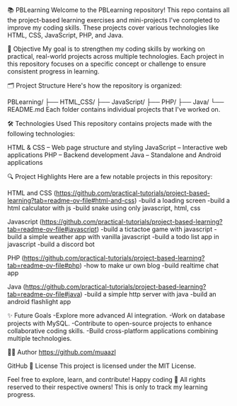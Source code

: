 📚 PBLearning
Welcome to the PBLearning repository! This repo contains all the project-based learning exercises and mini-projects I've completed to improve my coding skills. These projects cover various technologies like HTML, CSS, JavaScript, PHP, and Java.

🚀 Objective
My goal is to strengthen my coding skills by working on practical, real-world projects across multiple technologies. Each project in this repository focuses on a specific concept or challenge to ensure consistent progress in learning.

🗂️ Project Structure
Here's how the repository is organized:

PBLearning/
├── HTML_CSS/
├── JavaScript/
├── PHP/
├── Java/
└── README.md
Each folder contains individual projects that I've worked on.


🛠️ Technologies Used
This repository contains projects made with the following technologies:

HTML & CSS – Web page structure and styling
JavaScript – Interactive web applications
PHP – Backend development
Java – Standalone and Android applications


🔍 Project Highlights
Here are a few notable projects in this repository:

HTML and CSS (https://github.com/practical-tutorials/project-based-learning?tab=readme-ov-file#html-and-css)
-build a loading screen 
-build a html calculator with js
-build snake using only javascript, html, css

Javascript (https://github.com/practical-tutorials/project-based-learning?tab=readme-ov-file#javascript)
-build a tictactoe game with javascript
-build a simple weather app with vanilla javascript
-build a todo list app in javascript
-build a discord bot 

PHP (https://github.com/practical-tutorials/project-based-learning?tab=readme-ov-file#php)
-how to make ur own blog
-build realtime chat app

Java (https://github.com/practical-tutorials/project-based-learning?tab=readme-ov-file#java)
-build a simple http server with java
-build an android flashlight app


✨ Future Goals
-Explore more advanced AI integration.
-Work on database projects with MySQL.
-Contribute to open-source projects to enhance collaborative coding skills.
-Build cross-platform applications combining multiple technologies.

👨‍💻 Author
https://github.com/muaazl

GitHub
📜 License
This project is licensed under the MIT License.

Feel free to explore, learn, and contribute! Happy coding 🚀
All rights reserved to their respective owners! This is only to track my learning progress.
